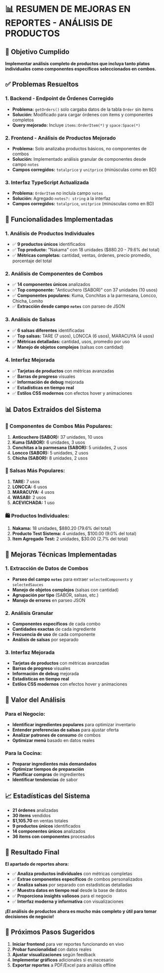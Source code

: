 # 📊 RESUMEN DE MEJORAS EN REPORTES - ANÁLISIS DE PRODUCTOS

## 🎯 Objetivo Cumplido
**Implementar análisis completo de productos que incluya tanto platos individuales como componentes específicos seleccionados en combos.**

## ✅ Problemas Resueltos

### 1. **Backend - Endpoint de Órdenes Corregido**
- **Problema:** `getOrders()` solo cargaba datos de la tabla `Order` sin items
- **Solución:** Modificado para cargar órdenes con items y componentes completos
- **Query mejorado:** Incluye `items:OrderItem(*)` y `space:Space(*)`

### 2. **Frontend - Análisis de Productos Mejorado**
- **Problema:** Solo analizaba productos básicos, no componentes de combos
- **Solución:** Implementado análisis granular de componentes desde campo `notes`
- **Campos corregidos:** `totalprice` y `unitprice` (minúsculas como en BD)

### 3. **Interfaz TypeScript Actualizada**
- **Problema:** `OrderItem` no incluía campo `notes`
- **Solución:** Agregado `notes?: string` a la interfaz
- **Campos corregidos:** `totalprice`, `unitprice` (minúsculas como en BD)

## 🚀 Funcionalidades Implementadas

### **1. Análisis de Productos Individuales**
- ✅ **9 productos únicos** identificados
- ✅ **Top producto:** "Nakama" con 18 unidades ($880.20 - 79.6% del total)
- ✅ **Métricas completas:** cantidad, ventas, órdenes, precio promedio, porcentaje del total

### **2. Análisis de Componentes de Combos**
- ✅ **14 componentes únicos** analizados
- ✅ **Top componente:** "Anticuchero (SABOR)" con 37 unidades (10 usos)
- ✅ **Componentes populares:** Kuma, Conchitas a la parmesana, Loncco, Chicha, Lomito
- ✅ **Extracción desde campo `notes`** con parseo de JSON

### **3. Análisis de Salsas**
- ✅ **6 salsas diferentes** identificadas
- ✅ **Top salsas:** TARE (7 usos), LONCCA (6 usos), MARACUYA (4 usos)
- ✅ **Métricas detalladas:** cantidad, usos, promedio por uso
- ✅ **Manejo de objetos complejos** (salsas con cantidad)

### **4. Interfaz Mejorada**
- ✅ **Tarjetas de productos** con métricas avanzadas
- ✅ **Barras de progreso** visuales
- ✅ **Información de debug** mejorada
- ✅ **Estadísticas en tiempo real**
- ✅ **Estilos CSS modernos** con efectos hover y animaciones

## 📊 Datos Extraídos del Sistema

### **🍱 Componentes de Combos Más Populares:**
1. **Anticuchero (SABOR):** 37 unidades, 10 usos
2. **Kuma (SABOR):** 6 unidades, 3 usos  
3. **Conchitas a la parmesana (SABOR):** 5 unidades, 2 usos
4. **Loncco (SABOR):** 5 unidades, 2 usos
5. **Chicha (SABOR):** 8 unidades, 2 usos

### **🍶 Salsas Más Populares:**
1. **TARE:** 7 usos
2. **LONCCA:** 6 usos
3. **MARACUYA:** 4 usos
4. **WASABI:** 2 usos
5. **ACEVICHADA:** 1 uso

### **🛍️ Productos Individuales:**
1. **Nakama:** 18 unidades, $880.20 (79.6% del total)
2. **Producto Test Sistema:** 4 unidades, $100.00 (9.0% del total)
3. **Item Agregado Test:** 2 unidades, $30.00 (2.7% del total)

## 🔧 Mejoras Técnicas Implementadas

### **1. Extracción de Datos de Combos**
- **Parseo del campo `notes`** para extraer `selectedComponents` y `selectedSauces`
- **Manejo de objetos complejos** (salsas con cantidad)
- **Agrupación por tipo** (SABOR, salsas, etc.)
- **Manejo de errores** en parseo JSON

### **2. Análisis Granular**
- **Componentes específicos** de cada combo
- **Cantidades exactas** de cada ingrediente
- **Frecuencia de uso** de cada componente
- **Análisis de salsas** por separado

### **3. Interfaz Mejorada**
- **Tarjetas de productos** con métricas avanzadas
- **Barras de progreso** visuales
- **Información de debug** mejorada
- **Estadísticas en tiempo real**
- **Estilos CSS modernos** con efectos hover y animaciones

## 💼 Valor del Análisis

### **Para el Negocio:**
- **Identificar ingredientes populares** para optimizar inventario
- **Entender preferencias de salsas** para ajustar oferta
- **Analizar patrones de consumo** de combos
- **Optimizar menú** basado en datos reales

### **Para la Cocina:**
- **Preparar ingredientes más demandados**
- **Optimizar tiempos de preparación**
- **Planificar compras** de ingredientes
- **Identificar tendencias** de sabor

## 📈 Estadísticas del Sistema

- **21 órdenes** analizadas
- **30 items** vendidos
- **$1,105.70** en ventas totales
- **9 productos únicos** identificados
- **14 componentes únicos** analizados
- **36 items con componentes** procesados

## 🎉 Resultado Final

**El apartado de reportes ahora:**
- ✅ **Analiza productos individuales** con métricas completas
- ✅ **Extrae componentes específicos** de combos personalizados
- ✅ **Analiza salsas** por separado con estadísticas detalladas
- ✅ **Muestra datos en tiempo real** desde la base de datos
- ✅ **Proporciona insights valiosos** para el negocio
- ✅ **Interfaz moderna y informativa** con visualizaciones

**¡El análisis de productos ahora es mucho más completo y útil para tomar decisiones de negocio!**

## 🚀 Próximos Pasos Sugeridos

1. **Iniciar frontend** para ver reportes funcionando en vivo
2. **Probar funcionalidad** con datos reales
3. **Ajustar visualizaciones** según feedback
4. **Implementar gráficos** adicionales si es necesario
5. **Exportar reportes** a PDF/Excel para análisis offline




